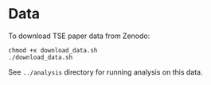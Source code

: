 # Data

To download TSE paper data from Zenodo:

```
chmod +x download_data.sh
./download_data.sh
```

See `../analysis` directory for running analysis on this data.